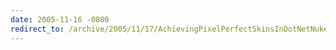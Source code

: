 ```yaml
---
date: 2005-11-16 -0800
redirect_to: /archive/2005/11/17/AchievingPixelPerfectSkinsInDotNetNuke.aspx/
---
```

